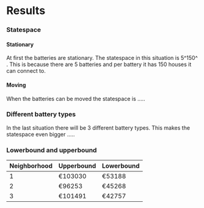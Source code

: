 # Results

### Statespace
#### Stationary
At first the batteries are stationary. The statespace in this situation is
5^150^ . This is because there are 5 batteries and per battery it has 150 houses
it can connect to.

#### Moving
When the batteries can be moved the statespace is .....

### Different battery types
In the last situation there will be 3 different battery types. This makes the
statespace even bigger .....

### Lowerbound and upperbound

| Neighborhood | Upperbound | Lowerbound |
| ------------ | ---------- | ---------- |
| 1            | €103030    | €53188     |
| 2            | €96253     | €45268     |
| 3            | €101491    | €42757     |
